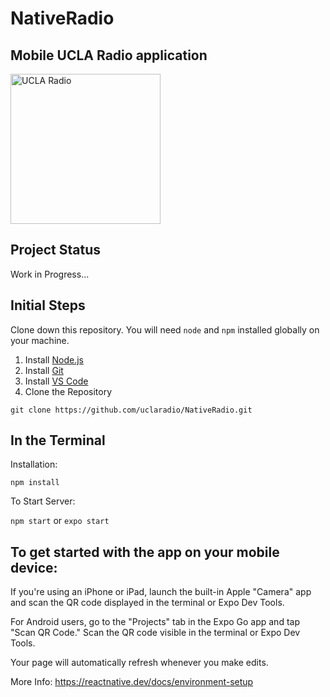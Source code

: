 # NativeRadio

## Mobile UCLA Radio application

<img width="240" alt="UCLA Radio" src="https://github.com/uclaradio/NativeRadio/assets/97937755/bad6f979-20b6-424c-9464-1a5e2abba64a">


## Project Status
Work in Progress...


## Initial Steps

Clone down this repository. You will need `node` and `npm` installed globally on your machine.  

1. Install [Node.js](https://nodejs.org/en/download/)
2. Install [Git](https://git-scm.com/download/)
3. Install [VS Code](https://code.visualstudio.com/download)
4. Clone the Repository

 `git clone https://github.com/uclaradio/NativeRadio.git`

## In the Terminal
Installation:

`npm install`  

To Start Server:

`npm start`  or `expo start`



## To get started with the app on your mobile device:

If you're using an iPhone or iPad, launch the built-in Apple "Camera" app and scan the QR code displayed in the terminal or Expo Dev Tools.

For Android users, go to the "Projects" tab in the Expo Go app and tap "Scan QR Code." Scan the QR code visible in the terminal or Expo Dev Tools.

Your page will automatically refresh whenever you make edits.


More Info: https://reactnative.dev/docs/environment-setup 

